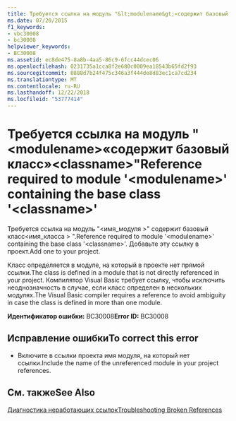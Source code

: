 ```yaml
---
title: Требуется ссылка на модуль "&lt;modulename&gt;«содержит базовый класс»&lt;classname&gt;"
ms.date: 07/20/2015
f1_keywords:
- vbc30008
- bc30008
helpviewer_keywords:
- BC30008
ms.assetid: ec8de475-8a8b-4aa5-86c9-6fcc44dcec06
ms.openlocfilehash: 0231735a1cca8f2e680c0009ea18543b65fd2f93
ms.sourcegitcommit: 0888d7b24f475c346a3f444de8d83ec1ca7cd234
ms.translationtype: MT
ms.contentlocale: ru-RU
ms.lasthandoff: 12/22/2018
ms.locfileid: "53777414"
---
```

# <a name="reference-required-to-module-ltmodulenamegt-containing-the-base-class-ltclassnamegt"></a><span data-ttu-id="64669-102">Требуется ссылка на модуль "&lt;modulename&gt;«содержит базовый класс»&lt;classname&gt;"</span><span class="sxs-lookup"><span data-stu-id="64669-102">Reference required to module '&lt;modulename&gt;' containing the base class '&lt;classname&gt;'</span></span>
<span data-ttu-id="64669-103">Требуется ссылка на модуль "\<имя_модуля >" содержит базовый класс\<имя_класса > ".</span><span class="sxs-lookup"><span data-stu-id="64669-103">Reference required to module '\<modulename>' containing the base class '\<classname>'.</span></span> <span data-ttu-id="64669-104">Добавьте эту ссылку в проект.</span><span class="sxs-lookup"><span data-stu-id="64669-104">Add one to your project.</span></span>  
  
 <span data-ttu-id="64669-105">Класс определяется в модуле, на который в проекте нет прямой ссылки.</span><span class="sxs-lookup"><span data-stu-id="64669-105">The class is defined in a module that is not directly referenced in your project.</span></span> <span data-ttu-id="64669-106">Компилятор Visual Basic требует ссылку, чтобы исключить неоднозначность в случае, если класс определен в нескольких модулях.</span><span class="sxs-lookup"><span data-stu-id="64669-106">The Visual Basic compiler requires a reference to avoid ambiguity in case the class is defined in more than one module.</span></span>  
  
 <span data-ttu-id="64669-107">**Идентификатор ошибки:** BC30008</span><span class="sxs-lookup"><span data-stu-id="64669-107">**Error ID:** BC30008</span></span>  
  
## <a name="to-correct-this-error"></a><span data-ttu-id="64669-108">Исправление ошибки</span><span class="sxs-lookup"><span data-stu-id="64669-108">To correct this error</span></span>  
  
-   <span data-ttu-id="64669-109">Включите в ссылки проекта имя модуля, на который нет ссылки.</span><span class="sxs-lookup"><span data-stu-id="64669-109">Include the name of the unreferenced module in your project references.</span></span>  
  
## <a name="see-also"></a><span data-ttu-id="64669-110">См. также</span><span class="sxs-lookup"><span data-stu-id="64669-110">See Also</span></span>  
  
 [<span data-ttu-id="64669-111">Диагностика неработающих ссылок</span><span class="sxs-lookup"><span data-stu-id="64669-111">Troubleshooting Broken References</span></span>](/visualstudio/ide/troubleshooting-broken-references)
